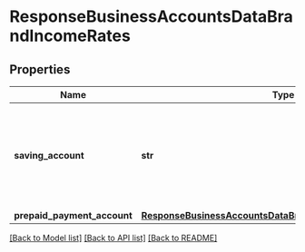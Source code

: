 # ResponseBusinessAccountsDataBrandIncomeRates

## Properties
Name | Type | Description | Notes
------------ | ------------- | ------------- | -------------
**saving_account** | **str** | Descrição da Remuneração especificamente para Conta de Poupança. Deve ser preenchido com a determinação legal vigente. | 
**prepaid_payment_account** | [**ResponseBusinessAccountsDataBrandPrepaidPaymentAccount**](ResponseBusinessAccountsDataBrandPrepaidPaymentAccount.md) |  | 

[[Back to Model list]](../README.md#documentation-for-models) [[Back to API list]](../README.md#documentation-for-api-endpoints) [[Back to README]](../README.md)

